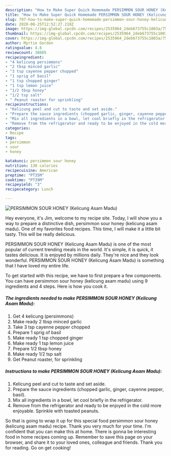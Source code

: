 ```yaml
---
description: "How to Make Super Quick Homemade PERSIMMON SOUR HONEY (Kelicung Asam Madu)"
title: "How to Make Super Quick Homemade PERSIMMON SOUR HONEY (Kelicung Asam Madu)"
slug: 797-how-to-make-super-quick-homemade-persimmon-sour-honey-kelicung-asam-madu
date: 2020-08-25T12:52:27.210Z
image: https://img-global.cpcdn.com/recipes/2535964_2deb673755c1803a/751x532cq70/persimmon-sour-honey-kelicung-asam-madu-recipe-main-photo.jpg
thumbnail: https://img-global.cpcdn.com/recipes/2535964_2deb673755c1803a/751x532cq70/persimmon-sour-honey-kelicung-asam-madu-recipe-main-photo.jpg
cover: https://img-global.cpcdn.com/recipes/2535964_2deb673755c1803a/751x532cq70/persimmon-sour-honey-kelicung-asam-madu-recipe-main-photo.jpg
author: Myrtie Gordon
ratingvalue: 4.6
reviewcount: 38605
recipeingredient:
- "4 kelicung persimmons"
- "2 tbsp minced garlic"
- "3 tsp cayenne pepper chopped"
- "1 sprig of basil"
- "1 tsp chopped ginger"
- "1 tsp lemon juice"
- "1/2 tbsp honey"
- "1/2 tsp salt"
- " Peanut roaster for sprinkling"
recipeinstructions:
- "Kelicung peel and cut to taste and set aside."
- "Prepare the sauce ingredients (chopped garlic, ginger, cayenne pepper, basil)."
- "Mix all ingredients in a bowl, let cool briefly in the refrigerator."
- "Remove from the refrigerator and ready to be enjoyed in the cold more enjoyable. Sprinkle with toasted peanuts."
categories:
- Recipe
tags:
- persimmon
- sour
- honey

katakunci: persimmon sour honey 
nutrition: 130 calories
recipecuisine: American
preptime: "PT35M"
cooktime: "PT39M"
recipeyield: "3"
recipecategory: Lunch

---
```



![PERSIMMON SOUR HONEY (Kelicung Asam Madu)](https://img-global.cpcdn.com/recipes/2535964_2deb673755c1803a/751x532cq70/persimmon-sour-honey-kelicung-asam-madu-recipe-main-photo.jpg)

Hey everyone, it's Jim, welcome to my recipe site. Today, I will show you a way to prepare a distinctive dish, persimmon sour honey (kelicung asam madu). One of my favorites food recipes. This time, I will make it a little bit tasty. This will be really delicious.



PERSIMMON SOUR HONEY (Kelicung Asam Madu) is one of the most popular of current trending meals in the world. It's simple, it is quick, it tastes delicious. It is enjoyed by millions daily. They're nice and they look wonderful. PERSIMMON SOUR HONEY (Kelicung Asam Madu) is something that I have loved my entire life.


To get started with this recipe, we have to first prepare a few components. You can have persimmon sour honey (kelicung asam madu) using 9 ingredients and 4 steps. Here is how you cook it.

<!--inarticleads1-->

##### The ingredients needed to make PERSIMMON SOUR HONEY (Kelicung Asam Madu):

1. Get 4 kelicung (persimmons)
1. Make ready 2 tbsp minced garlic
1. Take 3 tsp cayenne pepper chopped
1. Prepare 1 sprig of basil
1. Make ready 1 tsp chopped ginger
1. Make ready 1 tsp lemon juice
1. Prepare 1/2 tbsp honey
1. Make ready 1/2 tsp salt
1. Get  Peanut roaster, for sprinkling




<!--inarticleads2-->

##### Instructions to make PERSIMMON SOUR HONEY (Kelicung Asam Madu):

1. Kelicung peel and cut to taste and set aside.
1. Prepare the sauce ingredients (chopped garlic, ginger, cayenne pepper, basil).
1. Mix all ingredients in a bowl, let cool briefly in the refrigerator.
1. Remove from the refrigerator and ready to be enjoyed in the cold more enjoyable. Sprinkle with toasted peanuts.




So that is going to wrap it up for this special food persimmon sour honey (kelicung asam madu) recipe. Thank you very much for your time. I'm confident that you can make this at home. There is gonna be interesting food in home recipes coming up. Remember to save this page on your browser, and share it to your loved ones, colleague and friends. Thank you for reading. Go on get cooking!
